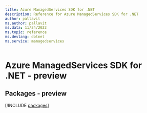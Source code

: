 ```yaml
---
title: Azure ManagedServices SDK for .NET
description: Reference for Azure ManagedServices SDK for .NET
author: pallavit
ms.author: pallavit
ms.data: 11/24/2022
ms.topic: reference
ms.devlang: dotnet
ms.service: managedservices
---
```

# Azure ManagedServices SDK for .NET - preview
## Packages - preview
[!INCLUDE [packages](managedservices-index.md)]